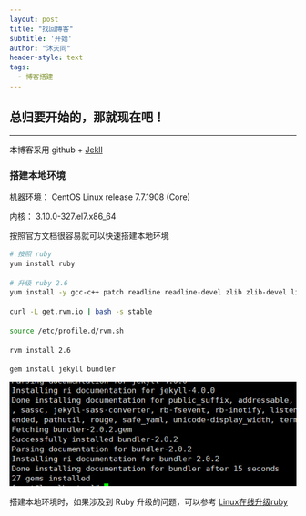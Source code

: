 ```yaml
---
layout: post
title: "找回博客"
subtitle: '开始'
author: "沐天同"
header-style: text
tags:
  - 博客搭建
---
```


## 总归要开始的，那就现在吧！
---

本博客采用 github + [Jekll]( http://jekyllcn.com/ )  



### 搭建本地环境

机器环境： CentOS Linux release 7.7.1908 (Core)

内核：         3.10.0-327.el7.x86_64

按照官方文档很容易就可以快速搭建本地环境

```bash
# 按照 ruby
yum install ruby

# 升级 ruby 2.6
yum install -y gcc-c++ patch readline readline-devel zlib zlib-devel libyaml-devel libffi-devel openssl-devel make bzip2 autoconf automa

curl -L get.rvm.io | bash -s stable

source /etc/profile.d/rvm.sh

rvm install 2.6

gem install jekyll bundler
```



![image-20191201175739340](/img/blog/image-20191201175739340.png)

搭建本地环境时，如果涉及到 Ruby 升级的问题，可以参考 [Linux在线升级ruby]( https://blog.csdn.net/qq_14945847/article/details/77986900 )







